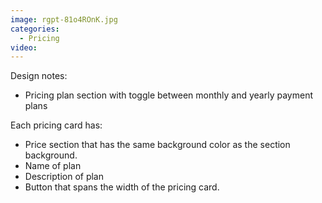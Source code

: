 ```yaml
---
image: rgpt-81o4ROnK.jpg
categories:
  - Pricing
video:
---
```

Design notes:
* Pricing plan section with toggle between monthly and yearly payment plans

Each pricing card has:
* Price section that has the same background color as the section background.
* Name of plan
* Description of plan
* Button that spans the width of the pricing card.